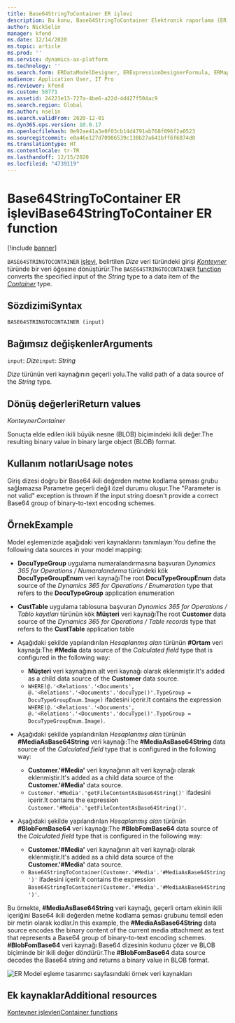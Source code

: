 ```yaml
---
title: Base64StringToContainer ER işlevi
description: Bu konu, Base64StringToContainer Elektronik raporlama (ER) işlevinin nasıl kullanıldığı hakkında bilgi sağlar.
author: NickSelin
manager: kfend
ms.date: 12/14/2020
ms.topic: article
ms.prod: ''
ms.service: dynamics-ax-platform
ms.technology: ''
ms.search.form: ERDataModelDesigner, ERExpressionDesignerFormula, ERMappedFormatDesigner, ERModelMappingDesigner
audience: Application User, IT Pro
ms.reviewer: kfend
ms.custom: 58771
ms.assetid: 24223e13-727a-4be6-a22d-4d427f504ac9
ms.search.region: Global
ms.author: nselin
ms.search.validFrom: 2020-12-01
ms.dyn365.ops.version: 10.0.17
ms.openlocfilehash: 0e92ae41a3e0f03cb14d4791ab768f096f2a0523
ms.sourcegitcommit: e8a46e127d70986539c138b27a641bff6f6874d0
ms.translationtype: HT
ms.contentlocale: tr-TR
ms.lasthandoff: 12/15/2020
ms.locfileid: "4739119"
---
```

# <a name="base64stringtocontainer-er-function"></a><span data-ttu-id="66b98-103">Base64StringToContainer ER işlevi</span><span class="sxs-lookup"><span data-stu-id="66b98-103">Base64StringToContainer ER function</span></span>

[!include [banner](../includes/banner.md)]

<span data-ttu-id="66b98-104">`BASE64STRINGTOCONTAINER` [işlevi](er-formula-language.md#functions), belirtilen *Dize* veri türündeki girişi *[Konteyner](er-functions-category-container.md)* türünde bir veri öğesine dönüştürür.</span><span class="sxs-lookup"><span data-stu-id="66b98-104">The `BASE64STRINGTOCONTAINER` [function](er-formula-language.md#functions) converts the specified input of the *String* type to a data item of the *[Container](er-functions-category-container.md)* type.</span></span>

## <a name="syntax"></a><span data-ttu-id="66b98-105">Sözdizimi</span><span class="sxs-lookup"><span data-stu-id="66b98-105">Syntax</span></span>

```vb
BASE64STRINGTOCONTAINER (input)
```

## <a name="arguments"></a><span data-ttu-id="66b98-106">Bağımsız değişkenler</span><span class="sxs-lookup"><span data-stu-id="66b98-106">Arguments</span></span>

<span data-ttu-id="66b98-107">`input`: *Dize*</span><span class="sxs-lookup"><span data-stu-id="66b98-107">`input`: *String*</span></span>

<span data-ttu-id="66b98-108">*Dize* türünün veri kaynağının geçerli yolu.</span><span class="sxs-lookup"><span data-stu-id="66b98-108">The valid path of a data source of the *String* type.</span></span>

## <a name="return-values"></a><span data-ttu-id="66b98-109">Dönüş değerleri</span><span class="sxs-lookup"><span data-stu-id="66b98-109">Return values</span></span>

<span data-ttu-id="66b98-110">*Konteyner*</span><span class="sxs-lookup"><span data-stu-id="66b98-110">*Container*</span></span>

<span data-ttu-id="66b98-111">Sonuçta elde edilen ikili büyük nesne (BLOB) biçimindeki ikili değer.</span><span class="sxs-lookup"><span data-stu-id="66b98-111">The resulting binary value in binary large object (BLOB) format.</span></span>

## <a name="usage-notes"></a><span data-ttu-id="66b98-112">Kullanım notları</span><span class="sxs-lookup"><span data-stu-id="66b98-112">Usage notes</span></span>

<span data-ttu-id="66b98-113">Giriş dizesi doğru bir Base64 ikili değerden metne kodlama şeması grubu sağlamazsa Parametre geçerli değil özel durumu oluşur.</span><span class="sxs-lookup"><span data-stu-id="66b98-113">The "Parameter is not valid" exception is thrown if the input string doesn't provide a correct Base64 group of binary-to-text encoding schemes.</span></span>

## <a name="example"></a><span data-ttu-id="66b98-114">Örnek</span><span class="sxs-lookup"><span data-stu-id="66b98-114">Example</span></span>

<span data-ttu-id="66b98-115">Model eşlemenizde aşağıdaki veri kaynaklarını tanımlayın:</span><span class="sxs-lookup"><span data-stu-id="66b98-115">You define the following data sources in your model mapping:</span></span>

- <span data-ttu-id="66b98-116">**DocuTypeGroup** uygulama numaralandırmasına başvuran *Dynamics 365 for Operations / Numaralandırma* türündeki kök **DocuTypeGroupEnum** veri kaynağı</span><span class="sxs-lookup"><span data-stu-id="66b98-116">The root **DocuTypeGroupEnum** data source of the *Dynamics 365 for Operations / Enumeration* type that refers to the **DocuTypeGroup** application enumeration</span></span>
- <span data-ttu-id="66b98-117">**CustTable** uygulama tablosuna başvuran *Dynamics 365 for Operations / Tablo kayıtları* türünün kök **Müşteri** veri kaynağı</span><span class="sxs-lookup"><span data-stu-id="66b98-117">The root **Customer** data source of the *Dynamics 365 for Operations / Table records* type that refers to the **CustTable** application table</span></span>
- <span data-ttu-id="66b98-118">Aşağıdaki şekilde yapılandırılan *Hesaplanmış alan* türünün **\#Ortam** veri kaynağı:</span><span class="sxs-lookup"><span data-stu-id="66b98-118">The **\#Media** data source of the *Calculated field* type that is configured in the following way:</span></span>

    - <span data-ttu-id="66b98-119">**Müşteri** veri kaynağının alt veri kaynağı olarak eklenmiştir.</span><span class="sxs-lookup"><span data-stu-id="66b98-119">It's added as a child data source of the **Customer** data source.</span></span>
    - <span data-ttu-id="66b98-120">`WHERE(@.'<Relations'.'<Documents', @.'<Relations'.'<Documents'.'docuType()'.TypeGroup = DocuTypeGroupEnum.Image)` ifadesini içerir.</span><span class="sxs-lookup"><span data-stu-id="66b98-120">It contains the expression `WHERE(@.'<Relations'.'<Documents', @.'<Relations'.'<Documents'.'docuType()'.TypeGroup = DocuTypeGroupEnum.Image)`.</span></span>

- <span data-ttu-id="66b98-121">Aşağıdaki şekilde yapılandırılan *Hesaplanmış alan* türünün **\#MediaAsBase64String** veri kaynağı:</span><span class="sxs-lookup"><span data-stu-id="66b98-121">The **\#MediaAsBase64String** data source of the *Calculated field* type that is configured in the following way:</span></span>

    - <span data-ttu-id="66b98-122">**Customer.'\#Media'** veri kaynağının alt veri kaynağı olarak eklenmiştir.</span><span class="sxs-lookup"><span data-stu-id="66b98-122">It's added as a child data source of the **Customer.'\#Media'** data source.</span></span>
    - <span data-ttu-id="66b98-123">`Customer.'#Media'.'getFileContentAsBase64String()'` ifadesini içerir.</span><span class="sxs-lookup"><span data-stu-id="66b98-123">It contains the expression `Customer.'#Media'.'getFileContentAsBase64String()'`.</span></span>

- <span data-ttu-id="66b98-124">Aşağıdaki şekilde yapılandırılan *Hesaplanmış alan* türünün **\#BlobFomBase64** veri kaynağı:</span><span class="sxs-lookup"><span data-stu-id="66b98-124">The **\#BlobFomBase64** data source of the *Calculated field* type that is configured in the following way:</span></span>

    - <span data-ttu-id="66b98-125">**Customer.'\#Media'** veri kaynağının alt veri kaynağı olarak eklenmiştir.</span><span class="sxs-lookup"><span data-stu-id="66b98-125">It's added as a child data source of the **Customer.'\#Media'** data source.</span></span>
    - <span data-ttu-id="66b98-126">`Base64StringToContainer(Customer.'#Media'.'#MediaAsBase64String')'` ifadesini içerir.</span><span class="sxs-lookup"><span data-stu-id="66b98-126">It contains the expression `Base64StringToContainer(Customer.'#Media'.'#MediaAsBase64String')'`.</span></span>

<span data-ttu-id="66b98-127">Bu örnekte, **\#MediaAsBase64String** veri kaynağı, geçerli ortam ekinin ikili içeriğini Base64 ikili değerden metne kodlama şeması grubunu temsil eden bir metin olarak kodlar.</span><span class="sxs-lookup"><span data-stu-id="66b98-127">In this example, the **\#MediaAsBase64String** data source encodes the binary content of the current media attachment as text that represents a Base64 group of binary-to-text encoding schemes.</span></span> <span data-ttu-id="66b98-128">**\#BlobFomBase64** veri kaynağı Base64 dizesinin kodunu çözer ve BLOB biçiminde bir ikili değer döndürür.</span><span class="sxs-lookup"><span data-stu-id="66b98-128">The **\#BlobFomBase64** data source decodes the Base64 string and returns a binary value in BLOB format.</span></span>

![ER Model eşleme tasarımcı sayfasındaki örnek veri kaynakları](./media/er-functions-container-base64stringtocontainer-1.png)

## <a name="additional-resources"></a><span data-ttu-id="66b98-130">Ek kaynaklar</span><span class="sxs-lookup"><span data-stu-id="66b98-130">Additional resources</span></span>

[<span data-ttu-id="66b98-131">Konteyner işlevleri</span><span class="sxs-lookup"><span data-stu-id="66b98-131">Container functions</span></span>](er-functions-category-container.md)
